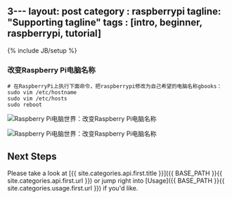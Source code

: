 3---
layout: post
category : raspberrypi
tagline: "Supporting tagline"
tags : [intro, beginner, raspberrypi, tutorial]
---
{% include JB/setup %}

### 改变Raspberry Pi电脑名称

    # 在RaspberryPi上执行下面命令，把raspberrypi修改为自己希望的电脑名称gbooks：
    sudo vim /etc/hostname
    sudo vim /etc/hosts
    sudo reboot

![Raspberry Pi电脑世界：改变Raspberry Pi电脑名称](https://lh4.googleusercontent.com/-DA0IaMRjqgA/UoqBYvsfz-I/AAAAAAAAF3k/sylJ3Jjx2OA/w697-h500-no/2013-11-18-2159.png)

![Raspberry Pi电脑世界：改变Raspberry Pi电脑名称](https://lh3.googleusercontent.com/-ro-kRK6RS8s/UoqHeENYvyI/AAAAAAAAF6Y/RglQA2U7mdE/w506-h321/2013-11-18-2202.png)


## Next Steps

Please take a look at [{{ site.categories.api.first.title }}]({{ BASE_PATH }}{{ site.categories.api.first.url }})
or jump right into [Usage]({{ BASE_PATH }}{{ site.categories.usage.first.url }}) if you'd like.


